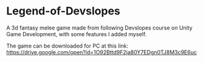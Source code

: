 # Legend-of-Devslopes
A 3d fantasy melee game made from following Devslopes course on Unity Game Development, with some features I added myself.

The game can be downloaded for PC at this link: https://drive.google.com/open?id=1O92Bttd9F2ja80Y7EDgn0TJ8M3c9E6uc
